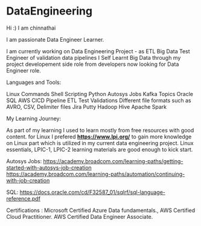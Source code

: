 # DataEngineering

Hi :) I am chinnathai

I am passionate Data Engineer Learner.

I am currently working on Data Engineering Project - as ETL Big Data Test Engineer of validation data pipelines 
I Self Learnt Big Data through my project developement side role from developers now looking for Data Engineer role.

Languages and Tools:

Linux Commands
Shell Scripting
Python
Autosys Jobs
Kafka Topics
Oracle SQL
AWS
CICD Pipeline
ETL Test Validations
Different file formats such as AVRO, CSV, Delimiter files
Jira
Putty
Hadoop 
Hive
Apache Spark

My Learning Journey:

As part of my learning I used to learn mostly from free resources with good content.
for Linux I prefered **https://www.lpi.org/** to gain more knowledge on Linux part which is utilized in my current data engineering project.
Linux essentials, LPIC-1, LPIC-2 learning materials are good enough to kick start.

Autosys Jobs: 
https://academy.broadcom.com/learning-paths/getting-started-with-autosys-job-creation
https://academy.broadcom.com/learning-paths/automation/continuing-with-job-creation

SQL:
https://docs.oracle.com/cd/F32587_01/sqlrf/sql-language-reference.pdf

Certifications : Microsoft Certified Azure Data fundamentals., AWS Certified Cloud Practitioner. AWS Certified Data Engineer Associate.







